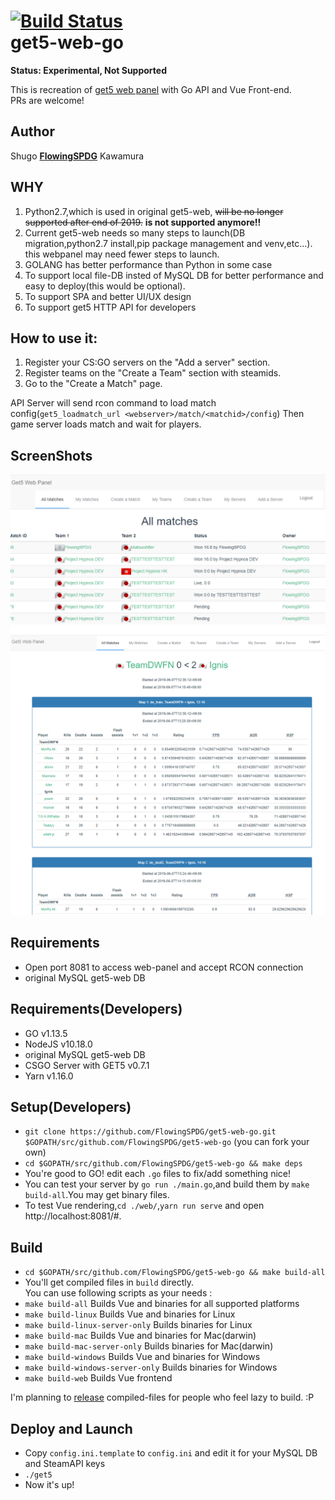 [![Build Status](https://travis-ci.org/FlowingSPDG/get5-web-go.svg?branch=master)](https://travis-ci.org/FlowingSPDG/get5-web-go)  
get5-web-go
===========================
**Status: Experimental, Not Supported**

This is recreation of [get5 web panel](https://github.com/splewis/get5-web) with Go API and Vue Front-end.  
PRs are welcome!

## Author
Shugo [**FlowingSPDG**](http://github.com/FlowingSPDG) Kawamura

## WHY
1. Python2.7,which is used in original get5-web, ~~will be no longer supported after end of 2019.~~ **is not supported anymore!!**  
2. Current get5-web needs so many steps to launch(DB migration,python2.7 install,pip package management and venv,etc...). this webpanel may need fewer steps to launch.
3. GOLANG has better performance than Python in some case
4. To support local file-DB insted of MySQL DB for better performance and easy to deploy(this would be optional).
5. To support SPA and better UI/UX design
6. To support get5 HTTP API for developers

## How to use it:
1. Register your CS:GO servers on the "Add a server" section.
2. Register teams on the "Create a Team" section with steamids.
3. Go to the "Create a Match" page.

API Server will send rcon command to load match config(``get5_loadmatch_url <webserver>/match/<matchid>/config``) Then game server loads match and wait for players.

## ScreenShots
![Matches](/screenshots/Matches.PNG?raw=true "Matches list page")
![Match Stats Page](/screenshots/Match.PNG?raw=true "Match Stats Page")

## Requirements
- Open port 8081 to access web-panel and accept RCON connection
- original MySQL get5-web DB

## Requirements(Developers)
- GO v1.13.5
- NodeJS v10.18.0
- original MySQL get5-web DB
- CSGO Server with GET5 v0.7.1
- Yarn v1.16.0

## Setup(Developers)
- ``git clone https://github.com/FlowingSPDG/get5-web-go.git $GOPATH/src/github.com/FlowingSPDG/get5-web-go`` (you can fork your own)  
- ``cd $GOPATH/src/github.com/FlowingSPDG/get5-web-go && make deps``
- You're good to GO! edit each `.go` files to fix/add something nice!
- You can test your server by ``go run ./main.go``,and build them by ``make build-all``.You may get binary files.
- To test Vue rendering,``cd ./web/``,``yarn run serve`` and open http://localhost:8081/#.  


## Build
- ``cd $GOPATH/src/github.com/FlowingSPDG/get5-web-go && make build-all``
- You'll get compiled files in ``build`` directly.  
You can use following scripts as your needs :
- ``make build-all`` Builds Vue and binaries for all supported platforms
- ``make build-linux`` Builds Vue and binaries for Linux
- ``make build-linux-server-only`` Builds binaries for Linux
- ``make build-mac`` Builds Vue and binaries for Mac(darwin)
- ``make build-mac-server-only`` Builds binaries for Mac(darwin)
- ``make build-windows`` Builds Vue and binaries for Windows
- ``make build-windows-server-only`` Builds binaries for Windows
- ``make build-web`` Builds Vue frontend

I'm planning to [release](https://github.com/FlowingSPDG/get5-web-go/releases) compiled-files for people who feel lazy to build. :P

## Deploy and Launch
- Copy `config.ini.template` to `config.ini` and edit it for your MySQL DB and SteamAPI keys
- `./get5`
- Now it's up!
